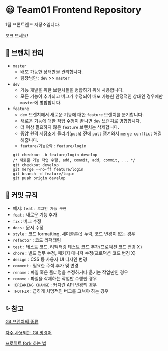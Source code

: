 # :smiley: Team01 Frontend Repository

1팀 프론트엔드 저장소입니다.

포크 뜨세요!

## 📁 브랜치 관리

- `master`
    - 배포 가능한 상태만을 관리합니다.
    - 팀장님만 : `dev` >> `master`
- `dev`
    - 기능 개발을 위한 브랜치들을 병합하기 위해 사용합니다.
    - 모든 기능이 추가되고 버그가 수정되어 배포 가능한 안정적인 상태인 경우에만 `master`에 병합합니다.
- `feature`
    - `dev` 브랜치에서 새로운 기능에 대한 `feature` 브랜치를 분기합니다.
    - 새로운 기능에 대한 작업 수행이 끝나면 `dev` 브랜치로 병합합니다.
    - 더 이상 필요하지 않은 `feature` 브랜치는 삭제합니다.
    - 중앙 원격 저장소에 올리기(`push`) 전에 `pull` 땡겨와서 `merge conflict` 해결해줍니다.
    - `feature/기능요약` : `feature/login`
    ```
    git checkout -b feature/login develop
    /* 새로운 기능 작업 수행, add, commit, add, commit, ... */ 
    git checkout develop
    git merge --no-ff feature/login
    git branch -d feature/login
    git push origin develop
    ```

## 📸 커밋 규칙

- 예시: `feat: 로그인 기능 구현`
- `feat` : 새로운 기능 추가
- `fix` : 버그 수정
- `docs` : 문서 수정
- `style` : 코드 formatting, 세미콜론(;) 누락, 코드 변경이 없는 경우
- `refactor` : 코드 리팩터링
- `test` : 테스트 코드, 리팩터링 테스트 코드 추가(프로덕션 코드 변경 X)
- `chore` : 빌드 업무 수정, 패키지 매니저 수정(프로덕션 코드 변경 X)
- `design` : CSS 등 사용자 UI 디자인 변경
- `comment` : 필요한 주석 추가 및 변경
- `rename` : 파일 혹은 폴더명을 수정하거나 옮기는 작업만인 경우
- `remove` : 파일을 삭제하는 작업만 수행한 경우
- `!BREAKING CHANGE` : 커다란 API 변경의 경우
- `!HOTFIX` : 급하게 치명적인 버그를 고쳐야 하는 경우

## 💦 참고

[Git 브랜치의 종류](https://gmlwjd9405.github.io/2018/05/11/types-of-git-branch.html)

[자주 사용되는 Git 명령어](https://www.holaxprogramming.com/2018/11/01/git-commands/)

[프로젝트 fork 하는 법](https://salix97.tistory.com/223)
